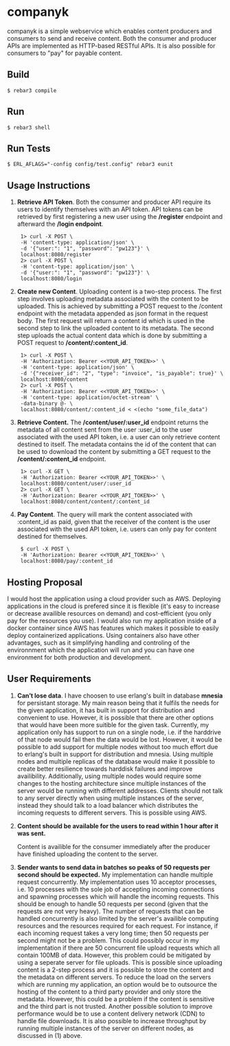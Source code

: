 companyk
=====

companyk is a simple webservice which enables content producers and consumers to send and receive content. Both the consumer and producer APIs are implemented as HTTP-based RESTful APIs. It is also possible for consumers to "pay" for payable content.

Build
-----

    $ rebar3 compile

Run
-----

    $ rebar3 shell

Run Tests
-----

    $ ERL_AFLAGS="-config config/test.config" rebar3 eunit

Usage Instructions
-----

1. <b>Retrieve API Token</b>. Both the consumer and producer API require its users to identify themselves with an API token. API tokens can be retrieved by first registering a new user using the <b>/register</b> endpoint and afterward the <b>/login endpoint</b>.
        
        1> curl -X POST \
        -H 'content-type: application/json' \
        -d '{"user:": "1", "password": "pw123"}' \
        localhost:8080/register
        2> curl -X POST \
        -H 'content-type: application/json' \
        -d '{"user:": "1", "password": "pw123"}' \
        localhost:8080/login

2. <b>Create new Content</b>. Uploading content is a two-step process. The first step involves uploading metadata associated with the content to be uploaded. This is achieved by submitting a POST request to the </b>/content</b> endpoint with the metadata appended as json format in the request body. The first request will return a content id which is used in the second step to link the uploaded content to its metadata. The second step uploads the actual content data which is done by submitting a POST request to <b>/content/:content_id</b>.
   
        1> curl -X POST \
        -H 'Authorization: Bearer <<YOUR_API_TOKEN>>' \
        -H 'content-type: application/json' \
        -d '{"receiver_id": "2", "type": "invoice", "is_payable": true}' \
        localhost:8080/content
        2> curl -X POST \
        -H 'Authorization: Bearer <<YOUR_API_TOKEN>>' \
        -H 'content-type: application/octet-stream' \
        -data-binary @- \
        localhost:8080/content/:content_id < <(echo "some_file_data")

3. <b>Retrieve Content.</b> The <b>/content/user/:user_id</b> endpoint returns the metadata of all content sent from the user :user_id to the user associated with the used API token, i.e. a user can only retrieve content destined to itself. The metadata contains the id of the content that can be used to download the content by submitting a GET request to the <b>/content/:content_id</b> endpoint.
   
        1> curl -X GET \
        -H 'Authorization: Bearer <<YOUR_API_TOKEN>>' \
        localhost:8080/content/user/:user_id
        2> curl -X GET \
        -H 'Authorization: Bearer <<YOUR_API_TOKEN>>' \
        localhost:8080/content/content/:content_id

4. <b>Pay Content</b>. The query will mark the content associated with :content_id as paid, given that the receiver of the content is the user associated with the used API token, i.e. users can only pay for content destined for themselves. 

        $ curl -X POST \
        -H 'Authorization: Bearer <<YOUR_API_TOKEN>>' \
        localhost:8080/pay/:content_id

Hosting Proposal
-----

I would host the application using a cloud provider such as AWS. Deploying applications in the cloud is prefered since it is flexible (it's easy to increase or decrease availible resources on demand) and cost-efficient (you only pay for the resources you use). I would also run my application inside of a docker container since AWS has features which makes it possible to easily deploy containerized applications. Using containers also have other advantages, such as it simplifying handling and controling of the environnment which the application will run and you can have one environment for both production and development.

User Requirements
-----

1. <b>Can’t lose data</b>.
   I have choosen to use erlang's built in database <b>mnesia</b> for persistant storage. My main reason being that it fulfils the needs for the given application, it has built in support for distribution and convenient to use. However, it is possible that there are other options that would have been more suitible for the given task. Currently, my application only has support to run on a single node, i.e. if the harddrive of that node would fail then the data would be lost. However, it would be possible to add support for multiple nodes without too much effort due to erlang's built in support for distribution and mnesia. Using multiple nodes and multiple replicas of the database would make it possible to create better resilience towards harddisk failures and improve availibility. Additionally, using multiple nodes would require some changes to the hosting architecture since multiple instances of the server would be running with different addresses. Clients should not talk to any server directly when using multiple instances of the server, instead they should talk to a load balancer which distributes the incoming requests to different servers. This is possible using AWS.

2. <b>Content should be available for the users to read within 1 hour after it was sent.</b>
   
   Content is availible for the consumer immediately after the producer have finished uploading the content to the server.  

3. <b>Sender wants to send data in batches so peaks of 50 requests per second should be
expected.</b>
My implementation can handle multiple request concurrently. My implementation uses 10 acceptor processes, i.e. 10 processes with the sole job of accepting incoming connections and spawning processes which will handle the incoming requests. This should be enough to handle 50 requests per second (given that the requests are not very heavy). The number of requests that can be handled concurrently is also limited by the server's availible computing resources and the resources required for each request. For instance, if each incoming request takes a very long time; then 50 requests per second might not be a problem. This could possibly occur in my implementation if there are 50 concurrent file upload requests which all contain 100MB of data. However, this problem could be mitigated by using a seperate server for file uploads. This is possible since uploading content is a 2-step process and it is possible to store the content and the metadata on different servers. To reduce the load on the servers which are running my application, an option would be to outsource the hosting of the content to a third party provider and only store the metadata. However, this could be a problem if the content is sensitive and the third part is not trusted. Another possible solution to improve performance would be to use a content delivery network (CDN) to handle file downloads.
It is also possible to increase throughput by running multiple instances of the server on different nodes, as discussed in (1) above.